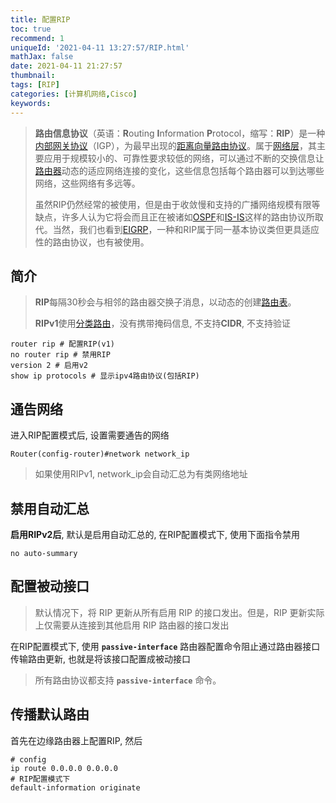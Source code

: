 ```yaml
---
title: 配置RIP
toc: true
recommend: 1
uniqueId: '2021-04-11 13:27:57/RIP.html'
mathJax: false
date: 2021-04-11 21:27:57
thumbnail:
tags: [RIP]
categories: [计算机网络,Cisco]
keywords: 
---
```

>  **路由信息协议**（英语：**R**outing **I**nformation **P**rotocol，缩写：**RIP**）是一种[内部网关协议](https://zh.wikipedia.org/wiki/内部网关协议)（IGP），为最早出现的[距离向量路由协议](https://zh.wikipedia.org/wiki/距離向量路由協定)。属于[网络层](https://zh.wikipedia.org/wiki/網絡層)，其主要应用于规模较小的、可靠性要求较低的网络，可以通过不断的交换信息让[路由器](https://zh.wikipedia.org/wiki/路由器)动态的适应网络连接的变化，这些信息包括每个路由器可以到达哪些网络，这些网络有多远等。
>
>  虽然RIP仍然经常的被使用，但是由于收敛慢和支持的广播网络规模有限等缺点，许多人认为它将会而且正在被诸如[OSPF](https://zh.wikipedia.org/wiki/OSPF)和[IS-IS](https://zh.wikipedia.org/wiki/IS-IS)这样的路由协议所取代。当然，我们也看到[EIGRP](https://zh.wikipedia.org/wiki/EIGRP)，一种和RIP属于同一基本协议类但更具适应性的路由协议，也有被使用。

<!-- more -->

## 简介

> **RIP**每隔30秒会与相邻的路由器交换子消息，以动态的创建[路由表](https://zh.wikipedia.org/wiki/路由表)。
>
> **RIPv1**使用[分类路由](https://zh.wikipedia.org/wiki/分类网络)，没有携带掩码信息, 不支持**CIDR**, 不支持验证

```shell
router rip # 配置RIP(v1)
no router rip # 禁用RIP
version 2 # 启用v2
show ip protocols # 显示ipv4路由协议(包括RIP)
```

## 通告网络

进入RIP配置模式后, 设置需要通告的网络

```shell
Router(config-router)#network network_ip	
```

> 如果使用RIPv1, network_ip会自动汇总为有类网络地址

## 禁用自动汇总

**启用RIPv2后**, 默认是启用自动汇总的, 在RIP配置模式下, 使用下面指令禁用

```shell
no auto-summary 
```

## 配置被动接口

> 默认情况下，将 RIP 更新从所有启用 RIP 的接口发出。但是，RIP 更新实际上仅需要从连接到其他启用 RIP 路由器的接口发出

在RIP配置模式下, 使用 **`passive-interface`** 路由器配置命令阻止通过路由器接口传输路由更新, 也就是将该接口配置成被动接口

> 所有路由协议都支持 **`passive-interface`** 命令。

## 传播默认路由

首先在边缘路由器上配置RIP, 然后

```shell
# config
ip route 0.0.0.0 0.0.0.0
# RIP配置模式下
default-information originate 
```

